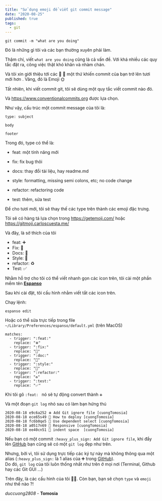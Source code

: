 ```yaml
---
title: "Sử dụng emoji để viết git commit message"
date: "2020-08-25"
published: true
tags:
  - git
---
```


`git commit -m "what are you doing"`

Đó là những gì tôi và các bạn thường xuyên phải làm.

Thậm chí, viết `what are you doing` cũng là cả vấn đề. Với khá nhiều các quy tắc đặt ra, công việc thật khó khăn và nhàm chán.

Và tôi xin giới thiệu tới các 👨 👩 một thứ khiến commit của bạn trở lên tươi mới hơn . Vâng, đó là Emoji 🌞



Tất nhiên, khi viết commit git, tôi sẽ dùng một quy tắc viết commit nào đó.

Và https://www.conventionalcommits.org được lựa chọn.

Như vậy, cấu trúc một commit message của tôi là:

```
type: subject

body

footer
```



Trong đó, type có thể là:

- feat: một tính năng mới

- fix: fix bug thôi

- docs: thay đổi tài liệu, hay readme.md

- style: formatting, missing semi colons, etc; no code change

- refactor: refactoring code

- test: thêm, sửa test



Để cho tươi mới, tôi sẽ thay thế các type trên thành các emoji đặc trưng.

Tôi sẽ có hàng tá lựa chọn trong https://getemoji.com/ hoặc https://gitmoji.carloscuesta.me/

Và đây, là sở thích của tôi

- feat: ➕
- Fix: 🔨
- Docs:  📜
- Style: 💄
- refactor: ♻️
- Test: ✅



Nhằm hỗ trợ cho tôi có thể viết nhanh gọn các icon trên, tôi cài một phần mềm tên [**Espanso**](https://espanso.org/)

Sau khi cài đặt, tôi cấu hình nhằm viết tắt các icon trên.

Chạy lệnh:

```
espanso edit
```

Hoặc có thể sửa trực tiếp trong file `~/Library/Preferences/espanso/default.yml` (trên MacOS)

```
matches:
  - trigger: ":feat:"
    replace: "➕"
  - trigger: ":fix:"
    replace: "🔨"
  - trigger: ":doc:"
    replace: "📜"
  - trigger: ":style:"
    replace: "💄"
  - trigger: ":refactor:"
    replace: "♻"
  - trigger: ":test:"
    replace: "✅"
```

Khi tôi gõ `:feat: ` nó sẽ tự động convert thành `➕`



Và một đoạn `git log` nhỏ sau có làm bạn hứng thú

```
2020-08-18 e9c6a252 ➕ Add Git ignore file [cuongTomosia]
2020-08-18 ece65s49 📜 How to deploy [cuongTomosia]
2020-08-18 fc6b0qe5 🔨 Use dependent select [cuongTomosia]
2020-08-18 a0517n69 🔨 Responsive [cuongTomosia]
2020-08-18 ee40cn51 💄 indent space  [cuongTomosia]
```

Nếu bạn có một commit `:heavy_plus_sign: Add Git ignore file`, khi đẩy lên [GitHub](https://github.com/) bạn cũng sẽ có một `git log` đẹp như trên.

Nhưng, bởi vì, tôi sử dụng trực tiếp các ký tự này mà không thông qua một alias (`:heavy_plus_sign:` là 1 alias của ➕ trong [GitHub](https://github.com/)).<br>
Do đó, `git log` của tôi luôn thống nhất như trên ở mọi nơi (Terminal, Github hay các Git GUI ...)

Trên đây, là các cấu hình của tôi 👍🏻. Còn bạn, bạn sẽ chọn `type` và `emoji` như thế nào ?!


*duccuong2808* - **Tomosia**
